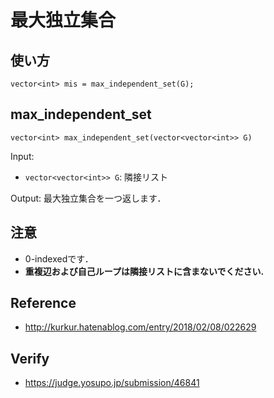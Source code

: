 # 最大独立集合

## 使い方
```
vector<int> mis = max_independent_set(G);
```
## max_independent_set
```
vector<int> max_independent_set(vector<vector<int>> G)
```
Input:
- `vector<vector<int>> G`: 隣接リスト

Output:
最大独立集合を一つ返します．

## 注意
- 0-indexedです．
- **重複辺および自己ループは隣接リストに含まないでください.**

## Reference
- http://kurkur.hatenablog.com/entry/2018/02/08/022629

## Verify
- https://judge.yosupo.jp/submission/46841